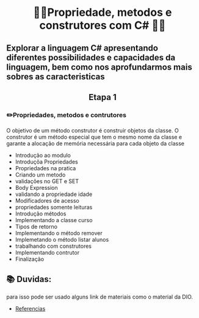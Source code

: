# <p align="center"> 👨‍💻Propriedade, metodos e construtores com C# 👨‍💻 </p>

## Explorar a linguagem C# apresentando diferentes possibilidades e capacidades da linguagem, bem como nos aprofundarmos mais sobres as caracteristicas

###
## <p align="center"> Etapa 1 </p>
###  ✏️Propriedades, metodos e contrutores

O objetivo de um método construtor é construir objetos da classe. O construtor é um método especial que tem o mesmo nome da classe e garante a alocação de memória necessária para cada objeto da classe

- Introdução ao modulo
- Introduçõa Propriedades
- Propriedades na pratica
- Criando um metodo
- validações no GET e SET
- Body Expression 
- validando a propriedade idade 
- Modificadores de acesso
- propriedades somente leituras 
- Introdução métodos
- Implementando a classe curso
- Tipos de retorno
- Implementando o método remover
- Implemetando o método listar alunos
- trabalhando com construtores 
- Implementando contrutor 
- Finalização

##

## 📚 Duvidas: 
para isso pode ser usado alguns link de materiais como o material da DIO. </p> 

- [Referencias]([https://drive.google.com/file/d/1pj26rJGtM55rtVqOyUhh4KdWODXdyfKb/view](https://docs.google.com/presentation/d/1y4K1Yn3_fBPD2E3qfL1tYFYSmXVewcAu/edit#slide=id.p1))
